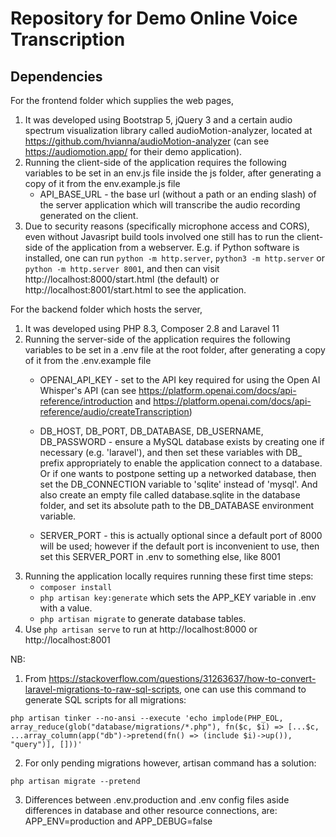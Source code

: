 # Repository for Demo Online Voice Transcription

## Dependencies

For the frontend folder which supplies the web pages,
1. It was developed using Bootstrap 5, jQuery 3 and a certain audio spectrum visualization library called audioMotion-analyzer, located at https://github.com/hvianna/audioMotion-analyzer (can see https://audiomotion.app/ for their demo application).
2. Running the client-side of the application requires the following variables to be set in an env.js file inside the js folder, after generating a copy of it from the env.example.js file
    - API_BASE_URL - the base url (without a path or an ending slash) of the server application which will transcribe the audio recording generated on the client.
3. Due to security reasons (specifically microphone access and CORS), even without Javasript build tools involved one still has to run the client-side of the application from a webserver.
E.g. if Python software is installed, one can run `python -m http.server`, `python3 -m http.server` or `python -m http.server 8001`, and then can visit http://localhost:8000/start.html (the default) or http://localhost:8001/start.html to see the application.

For the backend folder which hosts the server, 
1. It was developed using PHP 8.3, Composer 2.8 and Laravel 11
2. Running the server-side of the application requires the following variables to be set in a .env file at the root folder, after generating a copy of it from the .env.example file
    - OPENAI_API_KEY - set to the API key required for using the Open AI Whisper's API (can see https://platform.openai.com/docs/api-reference/introduction and https://platform.openai.com/docs/api-reference/audio/createTranscription)
    - DB_HOST, DB_PORT, DB_DATABASE, DB_USERNAME, DB_PASSWORD - ensure a MySQL database exists by creating one if necessary (e.g. 'laravel'),
    and then set these variables with DB_ prefix appropriately to enable the application connect to a database.
    Or if one wants to postpone setting up a networked database, then set the DB_CONNECTION variable to 'sqlite' instead of 'mysql'. And also
    create an empty file called database.sqlite in the database folder, and set its absolute path to the DB_DATABASE environment variable.

    - SERVER_PORT - this is actually optional since a default port of 8000 will be used; however if the default port is inconvenient to use, then set this SERVER_PORT in .env to something else, like 8001
3. Running the application locally requires running these first time steps:
    - `composer install`
    - `php artisan key:generate` which sets the APP_KEY variable in .env with a value.
    - `php artisan migrate` to generate database tables.
4. Use `php artisan serve` to run at http://localhost:8000 or http://localhost:8001

NB:

1. From https://stackoverflow.com/questions/31263637/how-to-convert-laravel-migrations-to-raw-sql-scripts, one can use this command to generate SQL scripts for all migrations:

`php artisan tinker --no-ansi --execute 'echo implode(PHP_EOL, array_reduce(glob("database/migrations/*.php"), fn($c, $i) => [...$c, ...array_column(app("db")->pretend(fn() => (include $i)->up()), "query")], []))'`

2. For only pending migrations however, artisan command has a solution:

`php artisan migrate --pretend`

3. Differences between .env.production and .env config files aside differences in database and other resource connections, are: APP_ENV=production and APP_DEBUG=false
